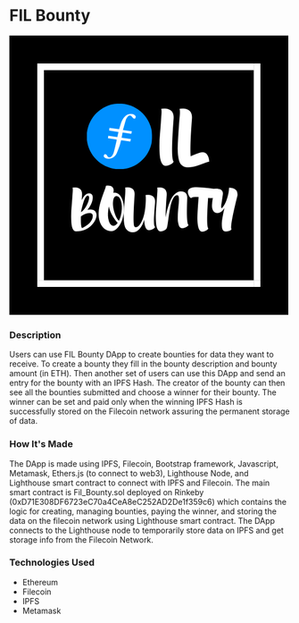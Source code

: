 # FIL Bounty

![alt text](https://github.com/nandit123/fil-bounties/blob/master/FIL_Bounties.png?raw=true)

### Description
Users can use FIL Bounty DApp to create bounties for data they want to receive. To create a bounty they fill in the bounty description and bounty amount (in ETH). Then another set of users can use this DApp and send an entry for the bounty with an IPFS Hash. 
The creator of the bounty can then see all the bounties submitted and choose a winner for their bounty. The winner can be set and paid only when the winning IPFS Hash is successfully stored on the Filecoin network assuring the permanent storage of data.

### How It's Made
The DApp is made using IPFS, Filecoin, Bootstrap framework, Javascript, Metamask, Ethers.js (to connect to web3), Lighthouse Node, and Lighthouse smart contract to connect with IPFS and Filecoin. 
The main smart contract is Fil_Bounty.sol deployed on Rinkeby (0xD71E308DF6723eC70a4CeA8eC252AD2De1f359c6) which contains the logic for creating, managing bounties, paying the winner, and storing the data on the filecoin network using Lighthouse smart contract. 
The DApp connects to the Lighthouse node to temporarily store data on IPFS and get storage info from the Filecoin Network.

### Technologies Used
- Ethereum
- Filecoin
- IPFS
- Metamask
